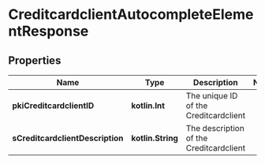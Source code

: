 
# CreditcardclientAutocompleteElementResponse

## Properties
| Name | Type | Description | Notes |
| ------------ | ------------- | ------------- | ------------- |
| **pkiCreditcardclientID** | **kotlin.Int** | The unique ID of the Creditcardclient |  |
| **sCreditcardclientDescription** | **kotlin.String** | The description of the Creditcardclient |  |



